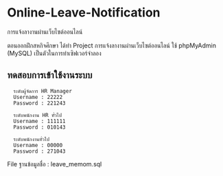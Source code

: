 # Online-Leave-Notification
การแจ้งลางานผ่านเว็บไซต์ออนไลน์ 

ตอนออกฝึกสหกิจศึกษา ได้ทำ Project การแจ้งลางานผ่านเว็บไซต์ออนไลน์
ใช้ phpMyAdmin (MySQL) เป็นตัวในการทำเซิฟเวอร์จำลอง


## ทดสอบการเข้าใช้งานระบบ 

      ระดับผู้จัดการ HR Manager 
      Username : 22222 
      Password : 221243
      
      ระดับพนักงาน HR ทั่วไป 
      Username : 111111 
      Password : 010143
      
      ระดับพนักงานทั่วไป 
      Username : 00000 
      Password : 271043
      
File ฐานข้อมูลชื่อ : leave_memom.sql
